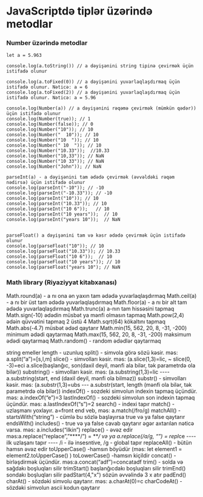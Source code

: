 # JavaScriptdə tiplər üzərində metodlar

### Number üzərində metodlar
```
let a = 5.963

console.log(a.toString()) // a dəyişənini string tipinə çevirmək üçün istifadə olunur

console.log(a.toFixed(0)) // a dəyişənini yuvarlaqlaşdırmaq üçün istifadə olunur. Nəticə: a = 6
console.log(a.toFixed(2)) // a dəyişənini yuvarlaqlaşdırmaq üçün istifadə olunur. Nəticə: a = 5.96

console.log(Number(a)) // a dəyişənini rəqəmə çevirmək (mümkün qədər)) üçün istifadə olunur
console.log(Number(true)); // 1
console.log(Number(false)); // 0
console.log(Number("10")); // 10
console.log(Number("  10")); // 10 
console.log(Number("10  ")); // 10
console.log(Number(" 10  ")); // 10
console.log(Number("10.33"));  //10.33
console.log(Number("10,33")); // NaN
console.log(Number("10 33")); // NaN
console.log(Number("John")); // NaN

parseInt(a) - a dəyişənini tam ədədə çevirmək (əvvəldəki rəqəm nədirsə) üçün istifadə olunur
console.log(parseInt("-10")); // -10
console.log(parseInt("-10.33")); // -10
console.log(parseInt("10")); // 10
console.log(parseInt("10.33")); // 10
console.log(parseInt("10 6"));   // 10
console.log(parseInt("10 years"));  // 10
console.log(parseInt("years 10"));  // NaN


parseFloat() a dəyişənini tam və kəsr ədədə çevirmək üçün istifadə olunur
console.log(parseFloat("10")); // 10
console.log(parseFloat("10.33")); // 10.33 
console.log(parseFloat("10 6"));  // 10
console.log(parseFloat("10 years")); // 10
console.log(parseFloat("years 10"); // NaN
```

### Math library (Riyaziyyat kitabxanası)
Math.round(a) - a nı ona ən yaxın tam ədədə yuvarlaqlaşdırmaq
Math.ceil(a) - a nı bir üst tam ədədə yuvarlaqlaşdırmaq
Math.floor(a) - a nı bir alt tam ədədə yuvarlaqlaşdırmaq
Math.trunc(a) a-nın tam hissəsini tapmaq
Math.sign(-10) ədədin müsbət ya mənfi olmasın tapmaq
Math.pow(2,4) ədəin qüvvətini tapmaq 2 üstü 4
Math.sqrt(64) kökaltını tapmaq
Math.abs(-4.7) müsbət ədəd qaytarır
Math.min(15, 562, 20, 8, -31, -200) minimum ədədi qaytarmaq
Math.max(15, 562, 20, 8, -31, -200) maksimum ədədi qaytarmaq
Math.random() - random ədədlər qaytarmaq

string emeller
length - uzunluq
split() - simvola görə sözü kəsir. məs: a.split(“a”)=[s,l,m]
slice() - simvolları kəsir. məs: (a.slice(1,3)=lic, ~ slice(0, -3)=eci a.slice(başlanğıc, son(daxil deyil, mənfi ala bilər, tək parametrdə ola bilər))
substring() - simvolları kəsir. məs: (a.substring(1,3)=lic ---- a.substring(start, end (daxil deyil, mənfi ola bilməz))
substr() - simvolları kəsir. məs: (a.substr(1,3)=ubs --- a.substr(start, length (mənfi ola bilər, tək parametrdə ola bilər))
indexOf() - sozdeki simvolun indexin tapmaq üçündür. məs: a.indexOf(“e”)=3
lastIndexOf()  - sozdeki simvolun son indexin tapmaq üçündür. məs: a.lastIndexOf(“s”)=2
search() - indexi tapır
match() - uzlaşmanı yoxlayır. a=front end veb, məs: a.match(/fro/g)
matchAll() - 
startsWith(“string”) - cümlə bu sözlə başlayırsa true və ya false qaytarır
endsWith()
includes() - true və ya false cavab qaytarır əgər axtarılan nəticə varsa. məs: a.includes(“ilkin”)
replace() - əvəz edir məs:a.replace(“replace”,”****/”) = ****/ və ya a.replace(/a/g, “*”) = repl*ce ---- ilk uzlaşanı tapır ---- /i - ilə insesntive, /g - global tapır
replaceAll() - bütün hamsn əvəz edir
toUpperCase() -hamsın  böyüdür (məs: let element1 = element2.toUpperCase() )
toLowerCase() -hamsın kiçildir
concat() - birləşdirmək üçündür. məs:a.concat(“adf”)=concatadf
trim() - solda və sağdakı boşluqları silir
trimStart() başlanğıcdakı boşluqları silir
trimEnd() sondakı boşluqları silir
padStart(4,"x")  sözün əvvəlində 3 x atır
padEnd()
charAt() - sözdəki simvolu qaytarır. məs: a.charAt(0)=c
charCodeAt() - sözdəki simvolun ascii kodun qaytarır

